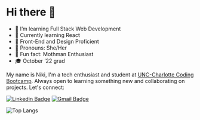 # Hi there 👋

- 🌱 I’m learning Full Stack Web Development
- 🧠 Currently learning React
- 🎨 Front-End and Design Proficient
- 🌺 Pronouns: She/Her
- 👀 Fun fact: Mothman Enthusiast
- 🎓 October ‘22 grad

My name is Niki, I'm a tech enthusiast and student at [UNC-Charlotte Coding Bootcamp](https://bootcamp.charlotte.edu/coding/). Always open to learning something new and collaborating on projects. Let's connect:

[![Linkedin Badge](https://img.shields.io/badge/-nrenner0211-blue?style=flat-square&logo=Linkedin&logoColor=white&link=https://www.linkedin.com/in/nicolette-renner/)](https://www.linkedin.com/in/nicolette-renner/)
[![Gmail Badge](https://img.shields.io/badge/-nrenner0211@gmail.com-c14438?style=flat-square&logo=Gmail&logoColor=white&link=mailto:nrenner0211@gmail.com)](mailto:nrenner0211@gmail.com)

![Top Langs](https://github-readme-stats.vercel.app/api/top-langs/?username=nrenner0211&hide=TeX&layout=compact)
